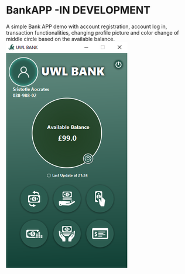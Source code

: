 # BankAPP -IN DEVELOPMENT
A simple Bank APP demo with account registration, account log in, transaction functionalities, changing profile picture
and color change of middle circle based on the available balance.
![Screenshot](src\main\resources\media\application_screenshot.png)
